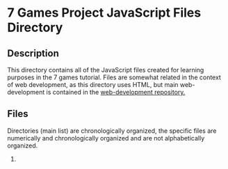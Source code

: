 # 7 Games Project JavaScript Files Directory

## Description

This directory contains all of the JavaScript files created for learning purposes in the 7 games tutorial. Files are somewhat related in the context of web development, as this directory uses HTML, but main web-development is contained in the [web-development repository.](https://github.com/afshaalzubair/web-development)

## Files

Directories (main list) are chronologically organized, the specific files are numerically and chronologically organized and are not alphabetically organized.

1. []()